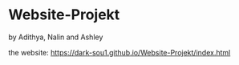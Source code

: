 # Website-Projekt

by Adithya, Nalin and Ashley



the website: https://dark-sou1.github.io/Website-Projekt/index.html
